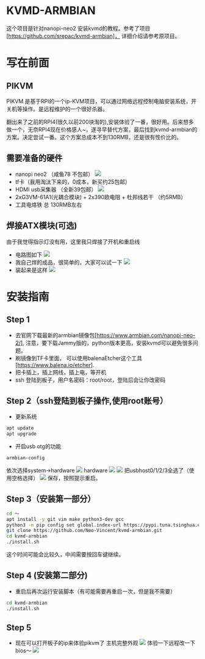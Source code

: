 # KVMD-ARMBIAN
这个项目是针对nanopi-neo2 安装kvmd的教程。参考了项目[https://github.com/srepac/kvmd-armbian]， 详细介绍请参考原项目。

# 写在前面
## PIKVM
PIKVM 是基于RPI的一个ip-KVM项目，可以通过网络远程控制电脑安装系统，开关机等操作。是远程维护的一个很好杀器。

翻出来了之前的RPI4(很久以前200块淘的),安装体验了一番，很好用。后来想多做一个，无奈RPI4现在价格感人~，遂寻早替代方案，最后找到kvmd-armbian的方案。决定尝试一番。这个方案总成本不到130RMB，还是很有性价比的。

## 需要准备的硬件
* nanopi neo2 （咸鱼78 不包邮）
![](/images/neo2.jpeg)
* tf卡（我用淘汰下来的，0成本，新买约25包邮）
* HDMI usb采集器 （全新39包邮）
![](/images/usbdoge.jpeg)
* 2xG3VM-61A1(光耦合模块) + 2x390欧电阻 + 杜邦线若干 （约5RMB）
* 工具电烙铁
总 130RMB左右

## 焊接ATX模块(可选)
由于我觉得指示灯没有用，这里我只焊接了开机和重启线
- 电路图如下
![](/images/v2.png)
- 我自己焊的成品，很简单的，大家可以试一下
![](/images/atx.jpeg)
- 装起来是这样
![](/images/assem.jpeg)

# 安装指南
## Step 1
- 去官网下载最新的armbian镜像包[https://www.armbian.com/nanopi-neo-2/], 注意，要下载Jammy版的，python版本更高，安装kvmd可以避免很多问题。
- 刷镜像到TF卡里面， 可以使用balenaEtcher这个工具[https://www.balena.io/etcher].
- 把卡插上，插上网线，插上电，等开机
- ssh 登陆到板子，用户名密码：root/root，登陆后会让你改密码

## Step 2（ssh登陆到板子操作,使用root账号）
- 更新系统
```bash
apt update
apt upgrade
```
- 开启usb otg的功能
```bash
armbian-config
```
依次选择system->hardware
![](images/armbianconf0.png)
hardware
![](images/armbianconf1.png)
![](images/armbianconf2.png)
把usbhost0/1/2/3全选了（使用空格选择）
![](images/armbianconf3.png)
保存，按照提示重启。

## Step 3（安装第一部分）
```bash
cd ～
apt install -y git vim make python3-dev gcc
python3 -m pip config set global.index-url https://pypi.tuna.tsinghua.edu.cn/simple
git clone https://github.com/Neo-Vincent/kvmd-armbian.git
cd kvmd-armbian
./install.sh
```
这个时间可能会比较久，中间需要按回车键继续。

## Step 4 (安装第二部分)
- 重启后再次运行安装脚本（有可能需要再重启一次，但是我不需要）
```bash
cd kvmd-armbian
./install.sh
```

## Step 5
- 现在可以打开板子的ip来体验pikvm了
主机完整外观
![](/images/demo2.jpeg)
体验一下远程改一下bios～
![](/images/demo.png)